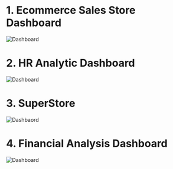 # 1. Ecommerce Sales Store Dashboard
![Dashboard](https://github.com/saadakhtarse/powerbi_projects/assets/98681830/f618c213-e926-476f-a2b0-9b6e1d35c90a)

# 2. HR Analytic Dashboard
![Dashboard](https://github.com/saadakhtarse/powerbi_projects/assets/98681830/b1b39d84-9716-4066-971b-34a306cfd6a9)

# 3. SuperStore
![Dashbaord](https://github.com/saadakhtarse/powerbi_projects/assets/98681830/ddb10cea-a17c-4d8e-a0a4-d6fdab9614bd)

# 4. Financial Analysis Dashboard
![Dashboard](https://github.com/saadakhtarse/powerbi_projects/assets/98681830/aa5794db-1a3a-4ee6-a9f6-6fd296831865)
